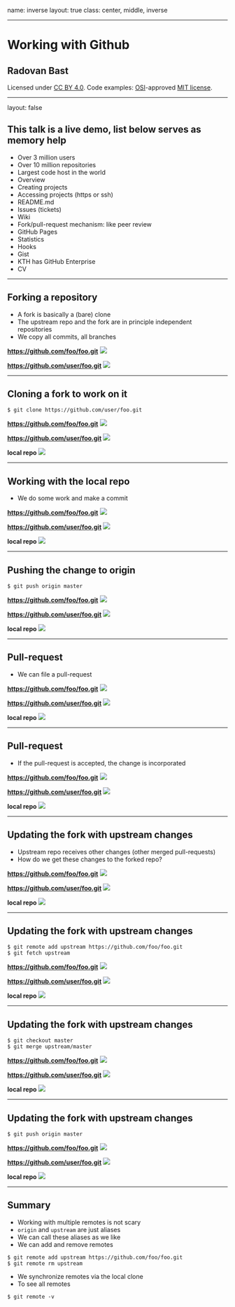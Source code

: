 name: inverse
layout: true
class: center, middle, inverse

---

# Working with Github

## Radovan Bast

Licensed under [CC BY 4.0](https://creativecommons.org/licenses/by/4.0/).
Code examples: [OSI](http://opensource.org)-approved [MIT license](http://opensource.org/licenses/mit-license.html).

---

layout: false

## This talk is a live demo, list below serves as memory help

- Over 3 million users
- Over 10 million repositories
- Largest code host in the world
- Overview
- Creating projects
- Accessing projects (https or ssh)
- README.md
- Issues (tickets)
- Wiki
- Fork/pull-request mechanism: like peer review
- GitHub Pages
- Statistics
- Hooks
- Gist
- KTH has GitHub Enterprise
- CV

---

## Forking a repository

- A fork is basically a (bare) clone
- The upstream repo and the fork are in principle independent repositories
- We copy all commits, all branches

**https://github.com/foo/foo.git** ![](img/git/github/github-remote-01.svg)

**https://github.com/user/foo.git** ![](img/git/github/github-remote-01.svg)

---

## Cloning a fork to work on it

```shell
$ git clone https://github.com/user/foo.git
```

**https://github.com/foo/foo.git** ![](img/git/github/github-remote-01.svg)

**https://github.com/user/foo.git** ![](img/git/github/github-remote-01.svg)

**local repo** ![](img/git/github/github-local-01.svg)

---

## Working with the local repo

- We do some work and make a commit

**https://github.com/foo/foo.git** ![](img/git/github/github-remote-01.svg)

**https://github.com/user/foo.git** ![](img/git/github/github-remote-01.svg)

**local repo** ![](img/git/github/github-local-02.svg)

---

## Pushing the change to origin

```shell
$ git push origin master
```

**https://github.com/foo/foo.git** ![](img/git/github/github-remote-01.svg)

**https://github.com/user/foo.git** ![](img/git/github/github-remote-02.svg)

**local repo** ![](img/git/github/github-local-03.svg)

---

## Pull-request

- We can file a pull-request

**https://github.com/foo/foo.git** ![](img/git/github/github-remote-01.svg)

**https://github.com/user/foo.git** ![](img/git/github/github-remote-02.svg)

**local repo** ![](img/git/github/github-local-03.svg)

---

## Pull-request

- If the pull-request is accepted, the change is incorporated

**https://github.com/foo/foo.git** ![](img/git/github/github-remote-02.svg)

**https://github.com/user/foo.git** ![](img/git/github/github-remote-02.svg)

**local repo** ![](img/git/github/github-local-03.svg)

---

## Updating the fork with upstream changes

- Upstream repo receives other changes (other merged pull-requests)
- How do we get these changes to the forked repo?

**https://github.com/foo/foo.git** ![](img/git/github/github-remote-03.svg)

**https://github.com/user/foo.git** ![](img/git/github/github-remote-02.svg)

**local repo** ![](img/git/github/github-local-03.svg)

---

## Updating the fork with upstream changes

```shell
$ git remote add upstream https://github.com/foo/foo.git
$ git fetch upstream
```

**https://github.com/foo/foo.git** ![](img/git/github/github-remote-03.svg)

**https://github.com/user/foo.git** ![](img/git/github/github-remote-02.svg)

**local repo** ![](img/git/github/github-local-04.svg)

---

## Updating the fork with upstream changes

```shell
$ git checkout master
$ git merge upstream/master
```

**https://github.com/foo/foo.git** ![](img/git/github/github-remote-03.svg)

**https://github.com/user/foo.git** ![](img/git/github/github-remote-02.svg)

**local repo** ![](img/git/github/github-local-05.svg)

---

## Updating the fork with upstream changes

```shell
$ git push origin master
```

**https://github.com/foo/foo.git** ![](img/git/github/github-remote-03.svg)

**https://github.com/user/foo.git** ![](img/git/github/github-remote-03.svg)

**local repo** ![](img/git/github/github-local-06.svg)

---

## Summary

- Working with multiple remotes is not scary
- `origin` and `upstream` are just aliases
- We can call these aliases as we like
- We can add and remove remotes

```shell
$ git remote add upstream https://github.com/foo/foo.git
$ git remote rm upstream
```

- We synchronize remotes via the local clone
- To see all remotes

```shell
$ git remote -v
```
